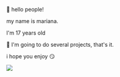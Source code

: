 
🥰 hello people!

my name is mariana.

I'm 17 years old 

🥱 I'm going to do several projects, that's it.

i hope you enjoy 😏

![](https://media.tenor.com/9uUcuqwUmM8AAAAM/cat.gif)
